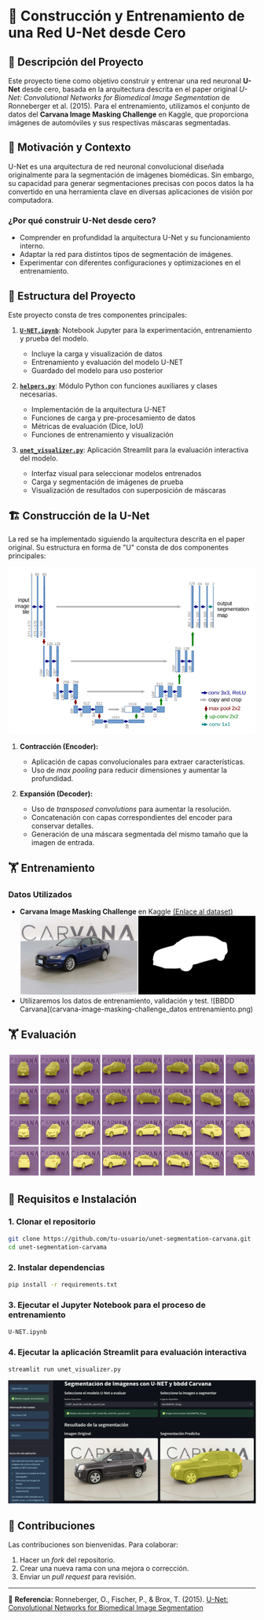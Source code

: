 # **🧠 Construcción y Entrenamiento de una Red U-Net desde Cero**

## 📌 **Descripción del Proyecto**
Este proyecto tiene como objetivo construir y entrenar una red neuronal **U-Net** desde cero, basada en la arquitectura descrita en el paper original *U-Net: Convolutional Networks for Biomedical Image Segmentation* de Ronneberger et al. (2015). Para el entrenamiento, utilizamos el conjunto de datos del **Carvana Image Masking Challenge** en Kaggle, que proporciona imágenes de automóviles y sus respectivas máscaras segmentadas.

## 🔬 **Motivación y Contexto**
U-Net es una arquitectura de red neuronal convolucional diseñada originalmente para la segmentación de imágenes biomédicas. Sin embargo, su capacidad para generar segmentaciones precisas con pocos datos la ha convertido en una herramienta clave en diversas aplicaciones de visión por computadora.

### **¿Por qué construir U-Net desde cero?**
- Comprender en profundidad la arquitectura U-Net y su funcionamiento interno.
- Adaptar la red para distintos tipos de segmentación de imágenes.
- Experimentar con diferentes configuraciones y optimizaciones en el entrenamiento.

## 📁 **Estructura del Proyecto**
Este proyecto consta de tres componentes principales:

1. **[`U-NET.ipynb`](U-NET.ipynb)**: Notebook Jupyter para la experimentación, entrenamiento y prueba del modelo.
   - Incluye la carga y visualización de datos
   - Entrenamiento y evaluación del modelo U-NET
   - Guardado del modelo para uso posterior

2. **[`helpers.py`](helpers.py)**: Módulo Python con funciones auxiliares y clases necesarias.
   - Implementación de la arquitectura U-NET
   - Funciones de carga y pre-procesamiento de datos
   - Métricas de evaluación (Dice, IoU)
   - Funciones de entrenamiento y visualización

3. **[`unet_visualizer.py`](unet_visualizer.py)**: Aplicación Streamlit para la evaluación interactiva del modelo.
   - Interfaz visual para seleccionar modelos entrenados
   - Carga y segmentación de imágenes de prueba
   - Visualización de resultados con superposición de máscaras

## 🏗️ **Construcción de la U-Net**
La red se ha implementado siguiendo la arquitectura descrita en el paper original. Su estructura en forma de "U" consta de dos componentes principales:

![U-Net Arquitectura](imagenes/UNET_arquitectura.png)

1. **Contracción (Encoder):**
   - Aplicación de capas convolucionales para extraer características.
   - Uso de *max pooling* para reducir dimensiones y aumentar la profundidad.

2. **Expansión (Decoder):**
   - Uso de *transposed convolutions* para aumentar la resolución.
   - Concatenación con capas correspondientes del encoder para conservar detalles.
   - Generación de una máscara segmentada del mismo tamaño que la imagen de entrada.

## 🏋️ **Entrenamiento**
### **Datos Utilizados**
- **Carvana Image Masking Challenge** en Kaggle [(Enlace al dataset)](https://www.kaggle.com/c/carvana-image-masking-challenge)
![Ejemplos](imagenes/carvana-image-masking-challenge.png)
- Utilizaremos los datos de entrenamiento, validación y test.
![BBDD Carvana](carvana-image-masking-challenge_datos entrenamiento.png)

## 🏋️ **Evaluación**
![Evaluacion](imagenes/UNET_evaluacion.png)

## 🚀 **Requisitos e Instalación**
### **1. Clonar el repositorio**
```bash
git clone https://github.com/tu-usuario/unet-segmentation-carvana.git
cd unet-segmentation-carvama
```

### **2. Instalar dependencias**
```bash
pip install -r requirements.txt
```

### **3. Ejecutar el Jupyter Notebook para el proceso de entrenamiento**
```bash
U-NET.ipynb
```

### **4. Ejecutar la aplicación Streamlit para evaluación interactiva**
```bash
streamlit run unet_visualizer.py
```
![Evaluación](imagenes/UNET_evaluacion_app.png)

## 🤝 **Contribuciones**
Las contribuciones son bienvenidas. Para colaborar:
1. Hacer un *fork* del repositorio.
2. Crear una nueva rama con una mejora o corrección.
3. Enviar un *pull request* para revisión.


---

📄 **Referencia:**
Ronneberger, O., Fischer, P., & Brox, T. (2015). [U-Net: Convolutional Networks for Biomedical Image Segmentation](https://arxiv.org/pdf/1505.04597)
